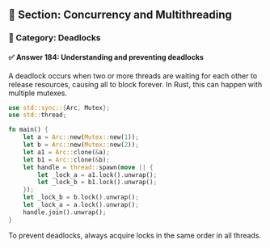 ## 📘 Section: Concurrency and Multithreading  
### 🔹 Category: Deadlocks  
#### ✅ Answer 184: Understanding and preventing deadlocks

A deadlock occurs when two or more threads are waiting for each other to release resources, causing all to block forever. In Rust, this can happen with multiple mutexes.

```rust
use std::sync::{Arc, Mutex};
use std::thread;

fn main() {
    let a = Arc::new(Mutex::new(1));
    let b = Arc::new(Mutex::new(2));
    let a1 = Arc::clone(&a);
    let b1 = Arc::clone(&b);
    let handle = thread::spawn(move || {
        let _lock_a = a1.lock().unwrap();
        let _lock_b = b1.lock().unwrap();
    });
    let _lock_b = b.lock().unwrap();
    let _lock_a = a.lock().unwrap();
    handle.join().unwrap();
}
```
To prevent deadlocks, always acquire locks in the same order in all threads.
